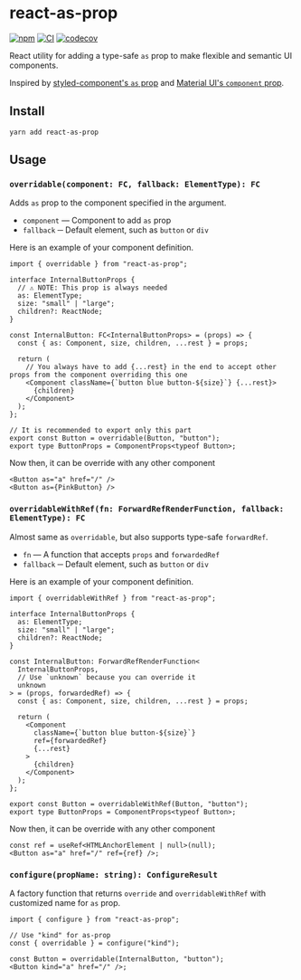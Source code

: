 # react-as-prop

[![npm](https://img.shields.io/npm/v/react-as-prop.svg)](https://www.npmjs.com/package/react-as-prop)
[![CI](https://github.com/neet/react-as-prop/actions/workflows/ci.yml/badge.svg)](https://github.com/neet/react-as-prop/actions/workflows/ci.yml)
[![codecov](https://codecov.io/gh/neet/react-as-prop/branch/main/graph/badge.svg?token=CZEL31RG9D)](https://codecov.io/gh/neet/react-as-prop)

React utility for adding a type-safe `as` prop to make flexible and semantic UI components.

Inspired by [styled-component's `as` prop](https://styled-components.com/docs/basics#extending-styles) and [Material UI's `component` prop](https://mui.com/material-ui/guides/composition/#component-prop).

## Install

```
yarn add react-as-prop
```

## Usage

### `overridable(component: FC, fallback: ElementType): FC`

Adds `as` prop to the component specified in the argument.

- `component` ― Component to add `as` prop
- `fallback` ─ Default element, such as `button` or `div`

Here is an example of your component definition.

```tsx
import { overridable } from "react-as-prop";

interface InternalButtonProps {
  // ⚠️ NOTE: This prop is always needed
  as: ElementType;
  size: "small" | "large";
  children?: ReactNode;
}

const InternalButton: FC<InternalButtonProps> = (props) => {
  const { as: Component, size, children, ...rest } = props;

  return (
    // You always have to add {...rest} in the end to accept other props from the component overriding this one
    <Component className={`button blue button-${size}`} {...rest}>
      {children}
    </Component>
  );
};

// It is recommended to export only this part
export const Button = overridable(Button, "button");
export type ButtonProps = ComponentProps<typeof Button>;
```

Now then, it can be override with any other component

```tsx
<Button as="a" href="/" />
<Button as={PinkButton} />
```

### `overridableWithRef(fn: ForwardRefRenderFunction, fallback: ElementType): FC`

Almost same as `overridable`, but also supports type-safe `forwardRef`.

- `fn` ― A function that accepts `props` and `forwardedRef`
- `fallback` ─ Default element, such as `button` or `div`

Here is an example of your component definition.

```tsx
import { overridableWithRef } from "react-as-prop";

interface InternalButtonProps {
  as: ElementType;
  size: "small" | "large";
  children?: ReactNode;
}

const InternalButton: ForwardRefRenderFunction<
  InternalButtonProps,
  // Use `unknown` because you can override it
  unknown
> = (props, forwardedRef) => {
  const { as: Component, size, children, ...rest } = props;

  return (
    <Component
      className={`button blue button-${size}`}
      ref={forwardedRef}
      {...rest}
    >
      {children}
    </Component>
  );
};

export const Button = overridableWithRef(Button, "button");
export type ButtonProps = ComponentProps<typeof Button>;
```

Now then, it can be override with any other component

```tsx
const ref = useRef<HTMLAnchorElement | null>(null);
<Button as="a" href="/" ref={ref} />;
```

### `configure(propName: string): ConfigureResult`

A factory function that returns `override` and `overridableWithRef` with customized name for `as` prop.

```tsx
import { configure } from "react-as-prop";

// Use "kind" for as-prop
const { overridable } = configure("kind");

const Button = overridable(InternalButton, "button");
<Button kind="a" href="/" />;
```
